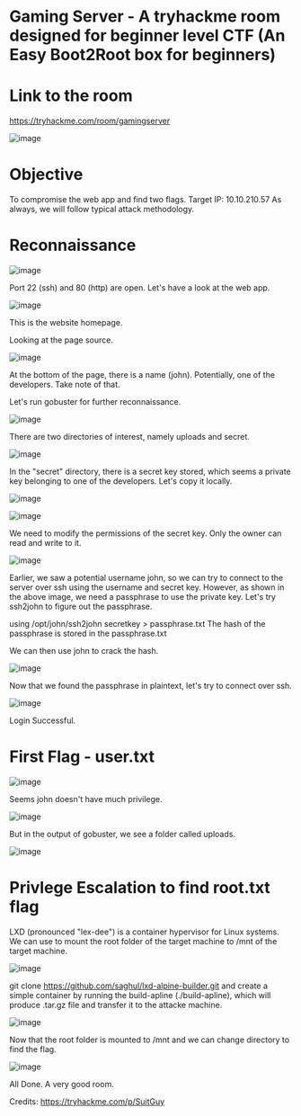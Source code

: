 # Gaming Server - A tryhackme room designed for beginner level CTF (An Easy Boot2Root box for beginners)
# Link to the room
https://tryhackme.com/room/gamingserver

![image](https://github.com/benichi2022/securewriteup-tryhackme/assets/113864743/5c005f0b-f3ad-4781-bb3e-04d4b0bc82cb)

# Objective
To compromise the web app and find two flags.
Target IP: 10.10.210.57
As always, we will follow typical attack methodology.

# Reconnaissance

![image](https://github.com/benichi2022/securewriteup-tryhackme/assets/113864743/6f4d9c57-8b3e-4f5c-9a1f-cda2ff0c8cef)

Port 22 (ssh) and 80 (http) are open. 
Let's have a look at the web app.

![image](https://github.com/benichi2022/securewriteup-tryhackme/assets/113864743/bfe494fb-3690-40a5-ad68-e236af2f3fdd)

This is the website homepage.

Looking at the page source.

![image](https://github.com/benichi2022/securewriteup-tryhackme/assets/113864743/b4445cbf-7aa2-4da6-8407-bc36ffbc50e5)

At the bottom of the page, there is a name (john). Potentially, one of the developers. Take note of that.

Let's run gobuster for further reconnaissance.

![image](https://github.com/benichi2022/securewriteup-tryhackme/assets/113864743/1aaa6908-33c0-4062-8811-628f884274be)

There are two directories of interest, namely uploads and secret. 

![image](https://github.com/benichi2022/securewriteup-tryhackme/assets/113864743/4e25a502-348e-4094-a40f-cbbd82fd8146)

In the "secret" directory, there is a secret key stored, which seems a private key belonging to one of the developers. Let's copy it locally.

![image](https://github.com/benichi2022/securewriteup-tryhackme/assets/113864743/f1033003-f682-4d41-91f9-2a8eeae67cff)

![image](https://github.com/benichi2022/securewriteup-tryhackme/assets/113864743/b7fe6253-f27d-4135-b776-eced46a566cc)

We need to modify the permissions of the secret key. Only the owner can read and write to it.

![image](https://github.com/benichi2022/securewriteup-tryhackme/assets/113864743/f93026dd-5c51-44ed-891d-ffdb5a919b6e)

Earlier, we saw a potential username john, so we can try to connect to the server over ssh using the username and secret key.
However, as shown in the above image, we need a passphrase to use the private key. Let's try ssh2john to figure out the passphrase.

using /opt/john/ssh2john secretkey > passphrase.txt
The hash of the passphrase is stored in the passphrase.txt

We can then use john to crack the hash.

![image](https://github.com/benichi2022/securewriteup-tryhackme/assets/113864743/3185dd43-0b82-44d4-98a1-8bc94a11bfcb)

Now that we found the passphrase in plaintext, let's try to connect over ssh.

![image](https://github.com/benichi2022/securewriteup-tryhackme/assets/113864743/9444f898-6e60-44c7-b363-2124fd6674d9)

Login Successful.

# First Flag - user.txt

![image](https://github.com/benichi2022/securewriteup-tryhackme/assets/113864743/9073ee1a-54af-49ed-ad21-726a5efef1a2)

Seems john doesn't have much privilege.

![image](https://github.com/benichi2022/securewriteup-tryhackme/assets/113864743/5f7f5f2b-e73e-4a18-9856-ee90ae4320d6)

But in the output of gobuster, we see a folder called uploads.

![image](https://github.com/benichi2022/securewriteup-tryhackme/assets/113864743/e3199bcb-258b-4d66-84ea-f0e1f631c7f1)

# Privlege Escalation to find root.txt flag

LXD (pronounced "lex-dee") is a container hypervisor for Linux systems. We can use to mount the root folder of the target machine to /mnt of the target machine.

![image](https://github.com/benichi2022/securewriteup-tryhackme/assets/113864743/637040a0-2428-478e-a589-f2ccc80541b7)

git clone https://github.com/saghul/lxd-alpine-builder.git and create a simple container by running the build-apline (./build-apline), which will produce .tar.gz file and transfer it to the attacke machine.

![image](https://github.com/benichi2022/securewriteup-tryhackme/assets/113864743/cf038a55-d72c-4021-849b-aa682b3eded5)

Now that the root folder is mounted to /mnt and we can change directory to find the flag.

![image](https://github.com/benichi2022/securewriteup-tryhackme/assets/113864743/56bea12e-ddda-4806-8636-b6118d82f530)

All Done. A very good room.

Credits: https://tryhackme.com/p/SuitGuy
























